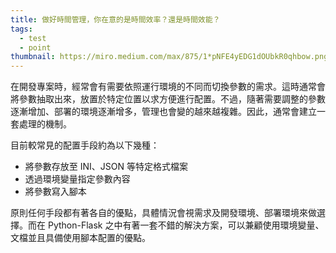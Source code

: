 ```yaml
---
title: 做好時間管理，你在意的是時間效率？還是時間效能？
tags:
  - test
  - point
thumbnail: https://miro.medium.com/max/875/1*pNFE4yEDG1dOUbkR0qhbow.png
---
```


在開發專案時，經常會有需要依照運行環境的不同而切換參數的需求。這時通常會將參數抽取出來，放置於特定位置以求方便進行配置。不過，隨著需要調整的參數逐漸增加、部署的環境逐漸增多，管理也會變的越來越複雜。因此，通常會建立一套處理的機制。

<!-- more -->

目前較常見的配置手段約為以下幾種：

- 將參數存放至 INI、JSON 等特定格式檔案
- 透過環境變量指定參數內容
- 將參數寫入腳本

原則任何手段都有著各自的優點，具體情況會視需求及開發環境、部署環境來做選擇。而在 Python-Flask 之中有著一套不錯的解決方案，可以兼顧使用環境變量、文檔並且具備使用腳本配置的優點。